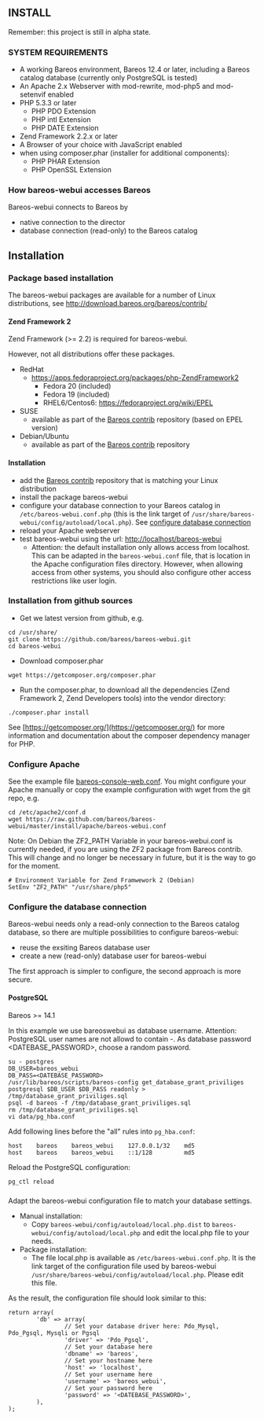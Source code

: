 ## INSTALL

Remember: this project is still in alpha state.

### SYSTEM REQUIREMENTS

* A working Bareos environment, Bareos 12.4 or later, including a Bareos catalog database (currently only PostgreSQL is tested)
* An Apache 2.x Webserver with mod-rewrite, mod-php5 and mod-setenvif enabled
* PHP 5.3.3 or later
  * PHP PDO Extension
  * PHP intl Extension
  * PHP DATE Extension
* Zend Framework 2.2.x or later
* A Browser of your choice with JavaScript enabled
* when using composer.phar (installer for additional components):
  * PHP PHAR Extension
  * PHP OpenSSL Extension

### How bareos-webui accesses Bareos

Bareos-webui connects to Bareos by
  * native connection to the director
  * database connection (read-only) to the Bareos catalog

## Installation

### Package based installation

The bareos-webui packages are available for a number of Linux distributions, see http://download.bareos.org/bareos/contrib/

#### Zend Framework 2

Zend Framework (>= 2.2) is required for bareos-webui.

However, not all distributions offer these packages.

* RedHat
  * https://apps.fedoraproject.org/packages/php-ZendFramework2
    * Fedora 20 (included)
    * Fedora 19 (included)
    * RHEL6/Centos6: https://fedoraproject.org/wiki/EPEL
* SUSE
  * available as part of the [Bareos contrib](http://download.bareos.org/bareos/contrib/) repository (based on EPEL version)
* Debian/Ubuntu
  * available as part of the [Bareos contrib](http://download.bareos.org/bareos/contrib/) repository


#### Installation

  * add the [Bareos contrib](http://download.bareos.org/bareos/contrib/) repository that is matching your Linux distribution
  * install the package bareos-webui
  * configure your database connection to your Bareos catalog in ```/etc/bareos-webui.conf.php``` (this is the link target of ```/usr/share/bareos-webui/config/autoload/local.php```). See [configure database connection](#configure-the-database-connection)
  * reload your Apache webserver
  * test bareos-webui using the url: [http://localhost/bareos-webui](http://localhost/bareos-webui)
    * Attention: the default installation only allows access from localhost. This can be adapted in the ```bareos-webui.conf``` file, that is location in the Apache configuration files directory. However, when allowing access from other systems, you should also configure other access restrictions like user login.


### Installation from github sources

* Get we latest version from github, e.g.

```
cd /usr/share/
git clone https://github.com/bareos/bareos-webui.git
cd bareos-webui
```

* Download composer.phar

```
wget https://getcomposer.org/composer.phar
```

* Run the composer.phar, to download all the dependencies (Zend Framework 2, Zend Developers tools) into the vendor directory:

```
./composer.phar install
```

See [https://getcomposer.org/](https://getcomposer.org/) for more information and documentation about the composer dependency manager for PHP.

### Configure Apache

See the example file [bareos-console-web.conf](https://raw.github.com/bareos/bareos-webui/master/install/apache/bareos-webui.conf).
You might configure your Apache manually or copy the example configuration with wget from the git repo, e.g.

```
cd /etc/apache2/conf.d
wget https://raw.github.com/bareos/bareos-webui/master/install/apache/bareos-webui.conf
```

Note: On Debian the ZF2_PATH Variable in your bareos-webui.conf is currently needed, if you are using the ZF2 package from Bareos contrib. 
This will change and no longer be necessary in future, but it is the way to go for the moment.

```
# Environment Variable for Zend Framwework 2 (Debian)
SetEnv "ZF2_PATH" "/usr/share/php5"
```

### Configure the database connection

Bareos-webui needs only a read-only connection to the Bareos catalog database, so there are multiple possibilities to configure bareos-webui:
  * reuse the exsiting Bareos database user
  * create a new (read-only) database user for bareos-webui

The first approach is simpler to configure, the second approach is more secure.

#### PostgreSQL

Bareos >= 14.1

In this example we use bareoswebui as database username. Attention: PostgreSQL user names are not allowd to contain -.
As database password <DATEBASE_PASSWORD>, choose a random password.

```
su - postgres
DB_USER=bareos_webui
DB_PASS=<DATEBASE_PASSWORD>
/usr/lib/bareos/scripts/bareos-config get_database_grant_priviliges postgresql $DB_USER $DB_PASS readonly > /tmp/database_grant_priviliges.sql
psql -d bareos -f /tmp/database_grant_priviliges.sql
rm /tmp/database_grant_priviliges.sql
vi data/pg_hba.conf
```

Add following lines before the "all" rules into ```pg_hba.conf```:
```
host    bareos    bareos_webui    127.0.0.1/32    md5
host    bareos    bareos_webui    ::1/128         md5
```

Reload the PostgreSQL configuration:
```
pg_ctl reload
```

#####

Adapt the bareos-webui configuration file to match your database settings.

  * Manual installation:
    * Copy ```bareos-webui/config/autoload/local.php.dist``` to ```bareos-webui/config/autoload/local.php``` and edit the local.php file to your needs.
  * Package installation:
    * The file local.php is available as ```/etc/bareos-webui.conf.php```. It is the link target of the configuration file used by bareos-webui ```/usr/share/bareos-webui/config/autoload/local.php```. Please edit this file.


As the result, the configuration file should look similar to this:

```
return array(
        'db' => array(
                // Set your database driver here: Pdo_Mysql, Pdo_Pgsql, Mysqli or Pgsql
                'driver' => 'Pdo_Pgsql',
                // Set your database here
                'dbname' => 'bareos',
                // Set your hostname here
                'host' => 'localhost',
                // Set your username here
                'username' => 'bareos_webui',
                // Set your password here
                'password' => '<DATEBASE_PASSWORD>',
        ),
);
```
